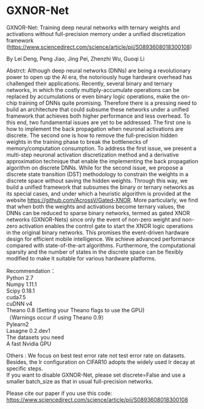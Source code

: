 # GXNOR-Net
GXNOR-Net: Training deep neural networks with ternary weights and activations without full-precision memory under a unified discretization framework
(https://www.sciencedirect.com/science/article/pii/S0893608018300108)

By Lei Deng, Peng Jiao, Jing Pei, Zhenzhi Wu, Guoqi Li

Abstrct: Although deep neural networks (DNNs) are being a revolutionary power to open up the AI era, the notoriously huge hardware overhead has challenged their applications. Recently, several binary and ternary networks, in which the costly multiply-accumulate operations can be replaced by accumulations or even binary logic operations, make the on-chip training of DNNs quite promising. Therefore there is a pressing need to build an architecture that could subsume these networks under a unified framework that achieves both higher performance and less overhead. To this end, two fundamental issues are yet to be addressed. The first one is how to implement the back propagation when neuronal activations are discrete. The second one is how to remove the full-precision hidden weights in the training phase to break the bottlenecks of memory/computation consumption. To address the first issue, we present a multi-step neuronal activation discretization method and a derivative approximation technique that enable the implementing the back propagation algorithm on discrete DNNs. While for the second issue, we propose a discrete state transition (DST) methodology to constrain the weights in a discrete space without saving the hidden weights. Through this way, we build a unified framework that subsumes the binary or ternary networks as its special cases, and under which a heuristic algorithm is provided at the website https://github.com/AcrossV/Gated-XNOR. More particularly, we find that when both the weights and activations become ternary values, the DNNs can be reduced to sparse binary networks, termed as gated XNOR networks (GXNOR-Nets) since only the event of non-zero weight and non-zero activation enables the control gate to start the XNOR logic operations in the original binary networks. This promises the event-driven hardware design for efficient mobile intelligence. We achieve advanced performance compared with state-of-the-art algorithms. Furthermore, the computational sparsity and the number of states in the discrete space can be flexibly modified to make it suitable for various hardware platforms.

Recommendation：  
Python 2.7  
Numpy 1.11.1  
Scipy 0.18.1    
cuda7.5  
cuDNN v4  
Theano 0.8 (Setting your Theano flags to use the GPU)   
（Warnings occur if using Theano 0.9）   
Pylearn2  
Lasagne 0.2.dev1  
The datasets you need  
A fast Nvidia GPU

Others : We focus on best test error rate not test error rate on datasets.    
Besides, the lr configuration on CIFAR10 adopts the widely used lr decay at specific steps.    
If you want to disable GXNOR-Net, please set discrete=False and use a smaller batch_size as that in usual full-precision networks.

Please cite our paper if you use this code: https://www.sciencedirect.com/science/article/pii/S0893608018300108

